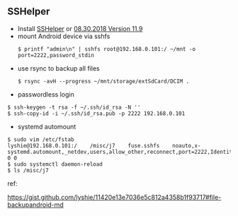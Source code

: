 ## SSHelper

- Install [SSHelper](https://arachnoid.com/android/SSHelper/) or [08.30.2018 Version 11.9](https://arachnoid.com/android/SSHelper/APK_release_archive/119.apk)
- mount Android device via sshfs
  ```
  $ printf "admin\n" | sshfs root@192.168.0.101:/ ~/mnt -o port=2222,password_stdin
  ```
- use rsync to backup all files
  ```
  $ rsync -avH --progress ~/mnt/storage/extSdCard/DCIM .
  ```
- passwordless login
```
$ ssh-keygen -t rsa -f ~/.ssh/id_rsa -N ''
$ ssh-copy-id -i ~/.ssh/id_rsa.pub -p 2222 192.168.0.101
```
- systemd automount
```
$ sudo vim /etc/fstab
lyshie@192.168.0.101:/    /misc/j7    fuse.sshfs    noauto,x-systemd.automount,_netdev,users,allow_other,reconnect,port=2222,IdentityFile=/home/lyshie/.ssh/id_rsa,uid=lyshie,gid=lyshie 0 0
$ sudo systemctl daemon-reload
$ ls /misc/j7
```

ref: 

https://gist.github.com/lyshie/11420e13e7036e5c812a4358b1f93717#file-backupandroid-md